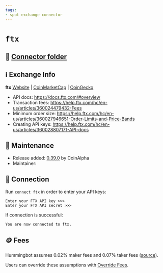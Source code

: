 ```yaml
---
tags:
- spot exchange connector
---
```


# `ftx`

## 📁 [Connector folder](https://github.com/CoinAlpha/hummingbot/tree/master/hummingbot/connector/exchange/ftx)

## ℹ️ Exchange Info

**ftx** 
[Website](https://ftx.com/) | [CoinMarketCap](https://coinmarketcap.com/exchanges/ftx/) | [CoinGecko](https://www.coingecko.com/en/exchanges/ftx_spot)

* API docs: https://docs.ftx.com/#overview
* Transaction fees: https://help.ftx.com/hc/en-us/articles/360024479432-Fees
* Minimum order size: https://help.ftx.com/hc/en-us/articles/360027946651-Order-Limits-and-Price-Bands
* Creating API keys: https://help.ftx.com/hc/en-us/articles/360028807171-API-docs

## 👷 Maintenance

* Release added: [0.39.0](/release-notes/0.39.0/) by CoinAlpha
* Maintainer:

## 🔑 Connection

Run `connect ftx` in order to enter your API keys:
 
```
Enter your FTX API key >>>
Enter your FTX API secret >>>
```

If connection is successful:
```
You are now connected to ftx.
```

## 🪙 Fees

Hummingbot assumes 0.02% maker fees and 0.07% taker fees ([source](https://github.com/CoinAlpha/hummingbot/blob/master/hummingbot/connector/exchange/ftx/ftx_utils.py#L15)).

Users can override these assumptions with [Override Fees](/global-configs/override-fees/).